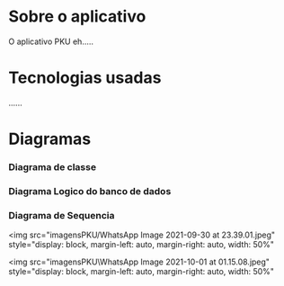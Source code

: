 # Sobre o aplicativo
O aplicativo PKU eh.....

# Tecnologias usadas
......

# Diagramas
### Diagrama de classe
### Diagrama Logico do banco de dados
### Diagrama de Sequencia

<img src="imagensPKU/WhatsApp Image 2021-09-30 at 23.39.01.jpeg" style="display: block,
  margin-left: auto,
  margin-right: auto,
  width: 50%"
>

<img src="imagensPKU\WhatsApp Image 2021-10-01 at 01.15.08.jpeg" style="display: block,
  margin-left: auto,
  margin-right: auto,
  width: 50%"
>
